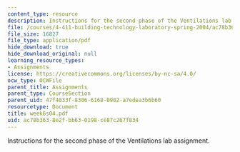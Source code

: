```yaml
---
content_type: resource
description: Instructions for the second phase of the Ventilations lab assignment.
file: /courses/4-411-building-technology-laboratory-spring-2004/ac78b3638e2fbb630198ce87c267f834_week6s04.pdf
file_size: 16827
file_type: application/pdf
hide_download: true
hide_download_original: null
learning_resource_types:
- Assignments
license: https://creativecommons.org/licenses/by-nc-sa/4.0/
ocw_type: OCWFile
parent_title: Assignments
parent_type: CourseSection
parent_uid: 47f4033f-8306-6168-0902-a7edea3b6b60
resourcetype: Document
title: week6s04.pdf
uid: ac78b363-8e2f-bb63-0198-ce87c267f834
---
```

Instructions for the second phase of the Ventilations lab assignment.